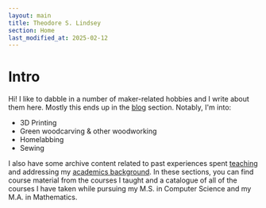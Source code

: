 ```yaml
---
layout: main
title: Theodore S. Lindsey
section: Home
last_modified_at: 2025-02-12
---
```



# Intro

Hi!  I like to dabble in a number of maker-related hobbies and I write about them here.  Mostly this ends up in the [blog](/blog/) section.  Notably, I'm into:

- 3D Printing
- Green woodcarving & other woodworking
- Homelabbing
- Sewing



I also have some archive content related to past experiences spent [teaching](/teaching/) and addressing my [academics background](/bio/academics.html).  In these sections, you can find course material from the courses I taught and a catalogue of all of the courses I have taken while pursuing my M.S. in Computer Science and my M.A. in Mathematics.
